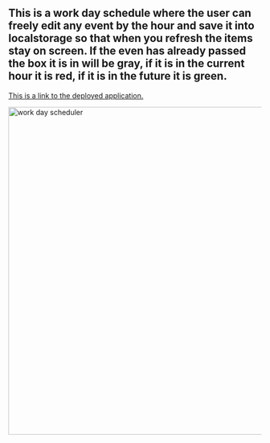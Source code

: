 ## This is a work day schedule where the user can freely edit any event by the hour and save it into localstorage so that when you refresh the items stay on screen.  If the even has already passed the box it is in will be gray, if it is in the current hour it is red, if it is in the future it is green.

[This is a link to the deployed application.](https://frieskevin.github.io/work-day-scheduler-calendar/)


<img width="651" alt="work day scheduler" src="https://user-images.githubusercontent.com/108202153/184518617-9f7539d2-3e9d-4bc4-ba88-9567a35b14fe.png">
